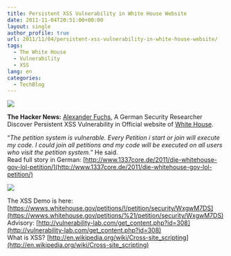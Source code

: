 ```yaml
---
title: Persistent XSS Vulnerability in White House Website
date: 2011-11-04T20:51:00+00:00
layout: single
author_profile: true
url: 2011/11/04/persistent-xss-vulnerability-in-white-house-website/
tags:
  - The White House
  - Vulnerability
  - XSS
lang: en
categories: 
  - TechBlog
---
```

[![](http://2.bp.blogspot.com/-q-3kLstSLvY/TrVqLYHaziI/AAAAAAAAEQQ/bu1oR-hkRlY/s200/US-WhiteHouse-Logo%255B4%255D.png)](http://2.bp.blogspot.com/-q-3kLstSLvY/TrVqLYHaziI/AAAAAAAAEQQ/bu1oR-hkRlY/s1600/US-WhiteHouse-Logo%255B4%255D.png)

**The Hacker News:** [Alexander Fuchs](http://www.1337core.de/), A German Security Researcher Discover Persistent XSS Vulnerability in Official website of [White House](https://wwws.whitehouse.gov/petitions/%21/petition/security/WxgwM7DS).

“_The petition system is vulnerable. Every Petition i start or join will execute my code. I could join all petitions and my code will be executed on all users who visit the petition system._” He said.  
Read full story in German: [http://www.1337core.de/2011/die-whitehouse-gov-lol-petition/](http://www.1337core.de/2011/die-whitehouse-gov-lol-petition/)

[![](http://3.bp.blogspot.com/-ebCIE-kPVZg/TrRIIdrzlKI/AAAAAAAAEOY/plr95JS8BrI/s400/XSS2.PNG)](http://3.bp.blogspot.com/-ebCIE-kPVZg/TrRIIdrzlKI/AAAAAAAAEOY/plr95JS8BrI/s1600/XSS2.PNG)

The XSS Demo is here: [https://wwws.whitehouse.gov/petitions/!/petition/security/WxgwM7DS](https://wwws.whitehouse.gov/petitions/%21/petition/security/WxgwM7DS)  
Advisory: [http://vulnerability-lab.com/get_content.php?id=308](http://vulnerability-lab.com/get_content.php?id=308)  
What is XSS? [http://en.wikipedia.org/wiki/Cross-site_scripting](http://en.wikipedia.org/wiki/Cross-site_scripting)